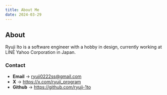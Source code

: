 ```yaml
---
title: About Me
date: 2024-03-29
---
```


## About

Ryuji Ito is a software engineer with a hobby in design, currently working at LINE Yahoo Corporation in Japan.

### Contact  
- **Email** -> ryuji0222ss@gmail.com  
- **X** -> https://x.com/ryuji_program
- **Github** -> https://github.com/ryuji-1to